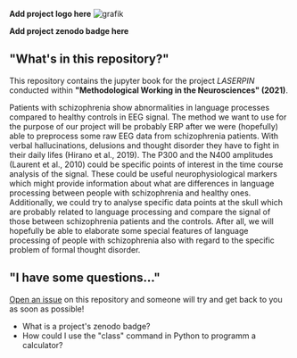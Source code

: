 **Add project logo here**
![grafik](https://user-images.githubusercontent.com/83163446/117822283-b5214280-b26c-11eb-8976-fb062fd6c3a6.png)


**Add project zenodo badge here**



## "What's in this repository?"

This repository contains the jupyter book for the project *LASERPIN* conducted within **"Methodological Working in the Neurosciences" (2021)**.

Patients with schizophrenia show abnormalities in language processes compared to healthy controls in EEG signal. The method we want to use for the purpose of our project will be probably ERP after we were (hopefully) able to preprocess some raw EEG data from schizophrenia patients. With verbal hallucinations, delusions and thought disorder they have to fight in their daily lifes (Hirano et al., 2019). The P300 and the N400 amplitudes (Laurent et al., 2010) could be specific points of interest in the time course analysis of the signal. These could be useful neurophysiological markers which might provide information about what are differences in language processing between people with schizophrenia and healthy ones. Additionally, we could try to analyse specific data points at the skull which are probably related to language processing and compare the signal of those between schizophrenia patients and the controls. After all, we will hopefully be able to elaborate some special features of language processing of people with schizophrenia also with regard to the specific problem of formal thought disorder.

## "I have some questions..."

[Open an issue]() on this repository and someone will try and get back to you as soon as possible!

  * What is a project's zenodo badge?
  * How could I use the "class" command in Python to programm a calculator?
